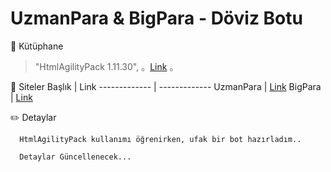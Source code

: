 # UzmanPara & BigPara - Döviz Botu

 :pushpin: Kütüphane
> "HtmlAgilityPack 1.11.30", 。[Link](https://www.nuget.org/packages/HtmlAgilityPack/) 。

  :link: Siteler
  Başlık  | Link
------------- | -------------
UzmanPara  | [Link](https://uzmanpara.milliyet.com.tr/doviz-kurlari/)
BigPara  | [Link](https://bigpara.hurriyet.com.tr/doviz/)

   :pencil2: Detaylar
 
      HtmlAgilityPack kullanımı öğrenirken, ufak bir bot hazırladım..  
      
      Detaylar Güncellenecek...
